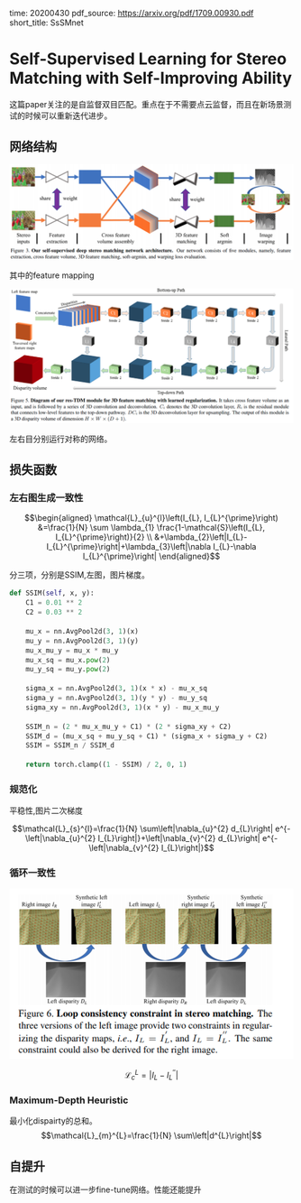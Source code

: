 time: 20200430
pdf_source: https://arxiv.org/pdf/1709.00930.pdf
short_title: SsSMnet
# Self-Supervised Learning for Stereo Matching with Self-Improving Ability

这篇paper关注的是自监督双目匹配。重点在于不需要点云监督，而且在新场景测试的时候可以重新迭代进步。

## 网络结构

![image](res/sssmnet_arch.png)

其中的feature mapping

![image](res/resTDM.png)

左右目分别运行对称的网络。

## 损失函数

### 左右图生成一致性


$$\begin{aligned}
\mathcal{L}_{u}^{l}\left(I_{L}, I_{L}^{\prime}\right) &=\frac{1}{N} \sum \lambda_{1} \frac{1-\mathcal{S}\left(I_{L}, I_{L}^{\prime}\right)}{2} \\
&+\lambda_{2}\left|I_{L}-I_{L}^{\prime}\right|+\lambda_{3}\left|\nabla I_{L}-\nabla I_{L}^{\prime}\right|
\end{aligned}$$

分三项，分别是SSIM,左图，图片梯度。

```python
def SSIM(self, x, y):
    C1 = 0.01 ** 2
    C2 = 0.03 ** 2

    mu_x = nn.AvgPool2d(3, 1)(x)
    mu_y = nn.AvgPool2d(3, 1)(y)
    mu_x_mu_y = mu_x * mu_y
    mu_x_sq = mu_x.pow(2)
    mu_y_sq = mu_y.pow(2)

    sigma_x = nn.AvgPool2d(3, 1)(x * x) - mu_x_sq
    sigma_y = nn.AvgPool2d(3, 1)(y * y) - mu_y_sq
    sigma_xy = nn.AvgPool2d(3, 1)(x * y) - mu_x_mu_y

    SSIM_n = (2 * mu_x_mu_y + C1) * (2 * sigma_xy + C2)
    SSIM_d = (mu_x_sq + mu_y_sq + C1) * (sigma_x + sigma_y + C2)
    SSIM = SSIM_n / SSIM_d

    return torch.clamp((1 - SSIM) / 2, 0, 1)
```

### 规范化

平稳性,图片二次梯度

$$\mathcal{L}_{s}^{l}=\frac{1}{N} \sum\left|\nabla_{u}^{2} d_{L}\right| e^{-\left|\nabla_{u}^{2} I_{L}\right|}+\left|\nabla_{v}^{2} d_{L}\right| e^{-\left|\nabla_{v}^{2} I_{L}\right|}$$

### 循环一致性

![image](res/sssmnet_loop_consistency.png)

$$\mathcal{L}_{c}^{L}=\left|I_{L}-I_{L}^{\prime \prime}\right|$$

### Maximum-Depth Heuristic

最小化dispairty的总和。
$$\mathcal{L}_{m}^{L}=\frac{1}{N} \sum\left|d^{L}\right|$$


## 自提升

在测试的时候可以进一步fine-tune网络。性能还能提升

